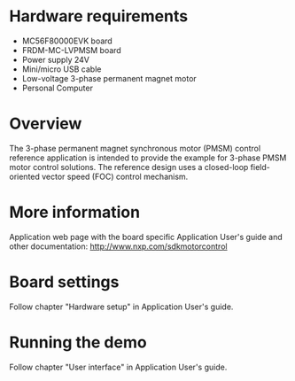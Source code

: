 Hardware requirements
=====================
- MC56F80000EVK board
- FRDM-MC-LVPMSM board
- Power supply 24V
- Mini/micro USB cable
- Low-voltage 3-phase permanent magnet motor
- Personal Computer

Overview
========
The 3-phase permanent magnet synchronous motor (PMSM) control reference application
is  intended to provide the example for 3-phase PMSM motor control solutions.
The reference design uses a closed-loop field-oriented vector speed (FOC) control mechanism.

More information
================
Application web page with the board specific Application User's guide and other documentation: http://www.nxp.com/sdkmotorcontrol

Board settings
==============
Follow chapter "Hardware setup" in Application User's guide.

Running the demo
================
Follow chapter "User interface" in Application User's guide.

